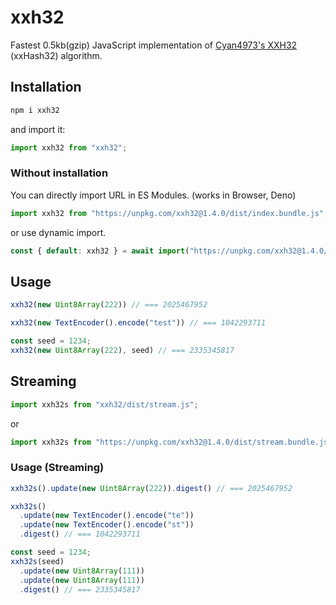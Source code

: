 # xxh32

Fastest 0.5kb(gzip) JavaScript implementation of [Cyan4973's XXH32](https://github.com/Cyan4973/xxHash) (xxHash32) algorithm.

## Installation

```sh
npm i xxh32
```

and import it:

```js
import xxh32 from "xxh32";
```

### Without installation

You can directly import URL in ES Modules. (works in Browser, Deno)

```js
import xxh32 from "https://unpkg.com/xxh32@1.4.0/dist/index.bundle.js";
```

or use dynamic import.

```js
const { default: xxh32 } = await import("https://unpkg.com/xxh32@1.4.0/dist/index.bundle.js");
```

## Usage

```js
xxh32(new Uint8Array(222)) // === 2025467952

xxh32(new TextEncoder().encode("test")) // === 1042293711

const seed = 1234;
xxh32(new Uint8Array(222), seed) // === 2335345817
```

## Streaming

```js
import xxh32s from "xxh32/dist/stream.js";
```

or

```js
import xxh32s from "https://unpkg.com/xxh32@1.4.0/dist/stream.bundle.js";
```

### Usage (Streaming)

```js
xxh32s().update(new Uint8Array(222)).digest() // === 2025467952

xxh32s()
  .update(new TextEncoder().encode("te"))
  .update(new TextEncoder().encode("st"))
  .digest() // === 1042293711

const seed = 1234;
xxh32s(seed)
  .update(new Uint8Array(111))
  .update(new Uint8Array(111))
  .digest() // === 2335345817
```

